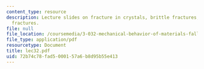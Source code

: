 ```yaml
---
content_type: resource
description: Lecture slides on fracture in crystals, brittle fractures, and ductile
  fractures.
file: null
file_location: /coursemedia/3-032-mechanical-behavior-of-materials-fall-2007/72b74c78fad5000157a6b8d95b55e413_lec32.pdf
file_type: application/pdf
resourcetype: Document
title: lec32.pdf
uid: 72b74c78-fad5-0001-57a6-b8d95b55e413
---
```

